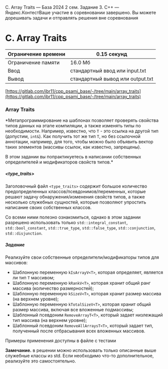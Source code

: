 C. Array Traits — База 2024 2 сем. Задание 3. C++ — Яндекс.КонтестВаше участие в соревновании завершено. Вы можете дорешивать задачи и отправлять решения вне соревнования

# C. Array Traits

| Ограничение времени | 0.15 секунд |
| --- | --- |
| Ограничение памяти | 16.0 Мб |
| Ввод | стандартный ввод или input.txt |
| Вывод | стандартный вывод или output.txt |

[https://gitlab.com/ibr11/cpp_psami_base/-/tree/main/array_traits](https://gitlab.com/ibr11/cpp_psami_base/-/tree/main/array_traits)

### Array Traits

\*Метапрограммирование на шаблонах позволяет проверять свойства типов данных на этапе компиляции, а также изменять типы
по необходимости. Например, известно, что `T` - это ссылка на другой тип (допустим, `int&`). Как получить тот же тип
`T`, но без ссылочной аннотации, например, для того, чтобы можно было объявить вектор таких элементов (массивы ссылок,
как известно, запрещены).

В этом задании вы попрактикуетесь в написании собственных определителей и модификаторов свойств типов.\*

##### \<type_traits>

Заголовочный файл `<type_traits>` содержит большое количество предопределенных классов/псевдонимов/переменных, которые
решают задачу обнаружения/изменения свойств типов, а также несколько служебных сущностей, которые позволяют упростить
написание своих собственных классов.

Со всеми ними полезно ознакомиться, однако в этом задании разрешено использовать только `std::integral_constant`,
`std::bool_constant`, `std::true_type`, `std::false_type`, `std::conjunction`, `std::disjunction`.

##### Задание

Реализуйте свои собственные определители/модификаторы типов для массивов:

- Шаблонную переменную `kIsArrayV<T>`, которая определяет, является ли тип `T` массивом;
- Шаблонную переменную `kRankV<T>`, которая хранит общий ранг массива (количество размерностей);
- Шаблонную переменную `kSizeV<T>`, которая хранит размер массива (на верхнем уровне);
- Шаблонную переменную `kTotalSizeV<T>`, которая хранит общий размер массива, включая все вложенные подмассивы;
- Шаблонный псевдоним `RemoveArrayT<T>`, который задает низлежащий тип массива (на верхнем уровне);
- Шаблонный псевдоним `RemoveAllArraysT<T>`, который задает тип, полученный после отбрасывания всех вложенных массивов.

Примеры применения доступны в файле с тестами

**Замечание.** в решении можно использовать только описанные выше служебные классы из std. Если необходимо что-то
дополнительное, реализуйте это самостоятельно.
